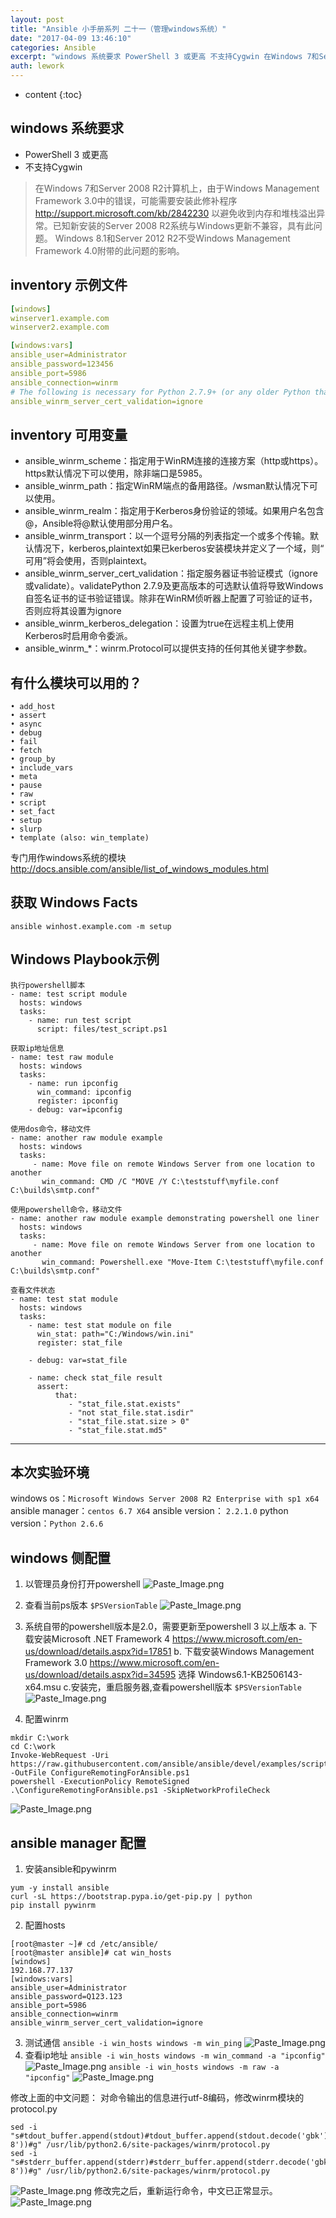 ```yaml
---
layout: post
title: "Ansible 小手册系列 二十一（管理windows系统）"
date: "2017-04-09 13:46:10"
categories: Ansible
excerpt: "windows 系统要求 PowerShell 3 或更高 不支持Cygwin 在Windows 7和Server 2008 R2计算机上，由于..."
auth: lework
---
```

* content
{:toc}

## windows 系统要求
- PowerShell 3 或更高
- 不支持Cygwin

>在Windows 7和Server 2008 R2计算机上，由于Windows Management Framework 3.0中的错误，可能需要安装此修补程序 http://support.microsoft.com/kb/2842230 以避免收到内存和堆栈溢出异常。已知新安装的Server 2008 R2系统与Windows更新不兼容，具有此问题。
Windows 8.1和Server 2012 R2不受Windows Management Framework 4.0附带的此问题的影响。

## inventory 示例文件
```yml
[windows]
winserver1.example.com
winserver2.example.com

[windows:vars]
ansible_user=Administrator
ansible_password=123456
ansible_port=5986
ansible_connection=winrm
# The following is necessary for Python 2.7.9+ (or any older Python that has backported SSLContext, eg, Python 2.7.5 on RHEL7) when using default WinRM self-signed certificates:
ansible_winrm_server_cert_validation=ignore
```

## inventory 可用变量
- ansible_winrm_scheme：指定用于WinRM连接的连接方案（http或https）。https默认情况下可以使用，除非端口是5985。
- ansible_winrm_path：指定WinRM端点的备用路径。/wsman默认情况下可以使用。
- ansible_winrm_realm：指定用于Kerberos身份验证的领域。如果用户名包含@，Ansible将@默认使用部分用户名。
- ansible_winrm_transport：以一个逗号分隔的列表指定一个或多个传输。默认情况下，kerberos,plaintext如果已kerberos安装模块并定义了一个域，则“ 可用”将会使用，否则plaintext。
- ansible_winrm_server_cert_validation：指定服务器证书验证模式（ignore或validate）。validatePython 2.7.9及更高版本的可选默认值将导致Windows自签名证书的证书验证错误。除非在WinRM侦听器上配置了可验证的证书，否则应将其设置为ignore
- ansible_winrm_kerberos_delegation：设置为true在远程主机上使用Kerberos时启用命令委派。
- ansible_winrm_*：winrm.Protocol可以提供支持的任何其他关键字参数。

## 有什么模块可以用的？
	• add_host
	• assert
	• async
	• debug
	• fail
	• fetch
	• group_by
	• include_vars
	• meta
	• pause
	• raw
	• script
	• set_fact
	• setup
	• slurp
	• template (also: win_template)

专门用作windows系统的模块
http://docs.ansible.com/ansible/list_of_windows_modules.html

## 获取 Windows Facts
```
ansible winhost.example.com -m setup
```
## Windows Playbook示例
```
执行powershell脚本
- name: test script module
  hosts: windows
  tasks:
    - name: run test script
      script: files/test_script.ps1

获取ip地址信息
- name: test raw module
  hosts: windows
  tasks:
    - name: run ipconfig
      win_command: ipconfig
      register: ipconfig
    - debug: var=ipconfig

使用dos命令，移动文件
- name: another raw module example
  hosts: windows
  tasks:
     - name: Move file on remote Windows Server from one location to another
       win_command: CMD /C "MOVE /Y C:\teststuff\myfile.conf C:\builds\smtp.conf"

使用powershell命令，移动文件
- name: another raw module example demonstrating powershell one liner
  hosts: windows
  tasks:
     - name: Move file on remote Windows Server from one location to another
       win_command: Powershell.exe "Move-Item C:\teststuff\myfile.conf C:\builds\smtp.conf"

查看文件状态
- name: test stat module
  hosts: windows
  tasks:
    - name: test stat module on file
      win_stat: path="C:/Windows/win.ini"
      register: stat_file

    - debug: var=stat_file

    - name: check stat_file result
      assert:
          that:
             - "stat_file.stat.exists"
             - "not stat_file.stat.isdir"
             - "stat_file.stat.size > 0"
             - "stat_file.stat.md5"
```
---

## 本次实验环境
windows os：`Microsoft Windows Server 2008 R2 Enterprise with sp1 x64`
ansible manager：`centos 6.7 X64`
ansible version： `2.2.1.0`
python version：`Python 2.6.6`


##  windows 侧配置
1. 以管理员身份打开powershell
![Paste_Image.png](/assets/images/Ansible/3629406-4b35fd357296eb59.png)
2. 查看当前ps版本
```$PSVersionTable```
![Paste_Image.png](/assets/images/Ansible/3629406-252c48591e7bfbfb.png)

3. 系统自带的powershell版本是2.0，需要更新至powershell 3 以上版本
  a. 下载安装Microsoft .NET Framework 4
https://www.microsoft.com/en-us/download/details.aspx?id=17851
	b. 下载安装Windows Management Framework 3.0
https://www.microsoft.com/en-us/download/details.aspx?id=34595
选择 Windows6.1-KB2506143-x64.msu
c.安装完，重启服务器,查看powershell版本
```$PSVersionTable```
![Paste_Image.png](/assets/images/Ansible/3629406-d5a6c422988546c8.png)
4. 配置winrm
```
mkdir C:\work
cd C:\work
Invoke-WebRequest -Uri https://raw.githubusercontent.com/ansible/ansible/devel/examples/scripts/ConfigureRemotingForAnsible.ps1 -OutFile ConfigureRemotingForAnsible.ps1
powershell -ExecutionPolicy RemoteSigned .\ConfigureRemotingForAnsible.ps1 -SkipNetworkProfileCheck
```
![Paste_Image.png](/assets/images/Ansible/3629406-eec5f63a38527eab.png)

## ansible manager 配置
1. 安装ansible和pywinrm
```
yum -y install ansible
curl -sL https://bootstrap.pypa.io/get-pip.py | python
pip install pywinrm
```
2. 配置hosts
```
[root@master ~]# cd /etc/ansible/
[root@master ansible]# cat win_hosts 
[windows]
192.168.77.137
[windows:vars]
ansible_user=Administrator
ansible_password=Q123.123
ansible_port=5986
ansible_connection=winrm
ansible_winrm_server_cert_validation=ignore
```
3. 测试通信
```ansible -i win_hosts windows -m win_ping```
![Paste_Image.png](/assets/images/Ansible/3629406-bdaefc8e274ffb66.png)
4. 查看ip地址
```ansible -i win_hosts windows -m win_command -a "ipconfig"```
![Paste_Image.png](/assets/images/Ansible/3629406-bfbb4bdc55bec3a0.png)
```ansible -i win_hosts windows -m raw -a "ipconfig"```
![Paste_Image.png](/assets/images/Ansible/3629406-d47767a177bd86e0.png)

修改上面的中文问题：
对命令输出的信息进行utf-8编码，修改winrm模块的protocol.py
```
sed -i "s#tdout_buffer.append(stdout)#tdout_buffer.append(stdout.decode('gbk').encode('utf-8'))#g" /usr/lib/python2.6/site-packages/winrm/protocol.py
sed -i "s#stderr_buffer.append(stderr)#stderr_buffer.append(stderr.decode('gbk').encode('utf-8'))#g" /usr/lib/python2.6/site-packages/winrm/protocol.py
```
![Paste_Image.png](/assets/images/Ansible/3629406-f45899120e0c7463.png)
修改完之后，重新运行命令，中文已正常显示。
![Paste_Image.png](/assets/images/Ansible/3629406-1ceab5296c7d5b20.png)
